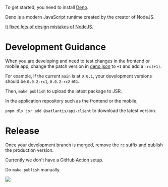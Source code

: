 To get started, you need to install
[Deno](https://docs.deno.com/runtime/manual/getting_started/installation/).

Deno is a modern JavaScript runtime created by the creator of NodeJS.

[It fixed lots of design mistakes of NodeJS.](https://www.youtube.com/watch?v=M3BM9TB-8yA)

# Development Guidance
When you are developing and need to test changes in the frontend or mobile app, change the patch version in [deno.json](./deno.json) to `+1` and add a `-rc(+1)`.

For example, if the current `main` is at `0.0.1`, your development versions should be
`0.0.2-rc1`, `0.0.2-rc2` etc.

Then, `make publish` to upload the latest package to JSR.

In the application repository such as the frontend or the mobile,

`pnpm dlx jsr add @satlantis/api-client` to download the latest version.

# Release
Once your development branch is merged, remove the `rc` suffix and publish the production version.

Currently we don't have a GitHub Action setup.

Do `make publish` manually.

![](https://github.com/user-attachments/assets/9c7448d8-e4a3-495e-95d8-a8009302492c)

